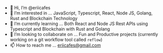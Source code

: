 - 👋 Hi, I’m @eriicafes
- 👀 I’m interested in ... JavaScript, Typescript, React, Node JS, Golang, Rust and Blockchain Technology
- 🌱 I’m currently learning ... Both React and Node JS Rest APIs using Typescript and Blockchain with Rust and Golang
- 💞️ I’m looking to collaborate on ... Fun and Productive projects (currently working on a git workflow tool called `reflow`)
- 📫 How to reach me ... eriicafes@gmail.com

<!---
eriicafes/eriicafes is a ✨ special ✨ repository because its `README.md` (this file) appears on your GitHub profile.
You can click the Preview link to take a look at your changes.
--->
